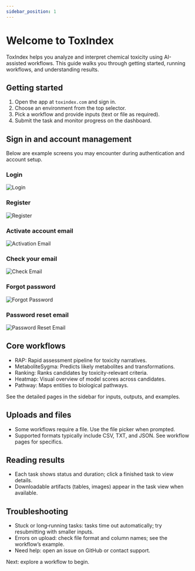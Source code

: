 ```yaml
---
sidebar_position: 1
---
```


# Welcome to ToxIndex

ToxIndex helps you analyze and interpret chemical toxicity using AI-assisted workflows. This guide walks you through getting started, running workflows, and understanding results.

## Getting started

1. Open the app at `toxindex.com` and sign in.
2. Choose an environment from the top selector.
3. Pick a workflow and provide inputs (text or file as required).
4. Submit the task and monitor progress on the dashboard.

## Sign in and account management

Below are example screens you may encounter during authentication and account setup.

### Login

![Login](/screenshot_auth/login.png)

### Register

![Register](/screenshot_auth/register.png)

### Activate account email

![Activation Email](/screenshot_auth/activate_account_email.png)

### Check your email

![Check Email](/screenshot_auth/checkemail.png)

### Forgot password

![Forgot Password](/screenshot_auth/forgot_password.png)

### Password reset email

![Password Reset Email](/screenshot_auth/password_reset_email.png)

## Core workflows

- RAP: Rapid assessment pipeline for toxicity narratives.
- MetaboliteSygma: Predicts likely metabolites and transformations.
- Ranking: Ranks candidates by toxicity-relevant criteria.
- Heatmap: Visual overview of model scores across candidates.
- Pathway: Maps entities to biological pathways.

See the detailed pages in the sidebar for inputs, outputs, and examples.

## Uploads and files

- Some workflows require a file. Use the file picker when prompted.
- Supported formats typically include CSV, TXT, and JSON. See workflow pages for specifics.

## Reading results

- Each task shows status and duration; click a finished task to view details.
- Downloadable artifacts (tables, images) appear in the task view when available.

## Troubleshooting

- Stuck or long‑running tasks: tasks time out automatically; try resubmitting with smaller inputs.
- Errors on upload: check file format and column names; see the workflow’s example.
- Need help: open an issue on GitHub or contact support.

Next: explore a workflow to begin.
